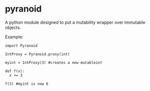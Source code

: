 pyranoid
========

A python module designed to put a mutability wrapper over immutable objects.

Example:

```
import Pyranoid

IntProxy = Pyranoid.proxy(int)

myint = IntProxy(3) #creates a new mutableint

def f(x):
  x += 3
  
f(3) #myint is now 6
```
